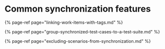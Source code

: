 # Common synchronization features

{% page-ref page="linking-work-items-with-tags.md" %}

{% page-ref page="group-synchronized-test-cases-to-a-test-suite.md" %}

{% page-ref page="excluding-scenarios-from-synchronization.md" %}



